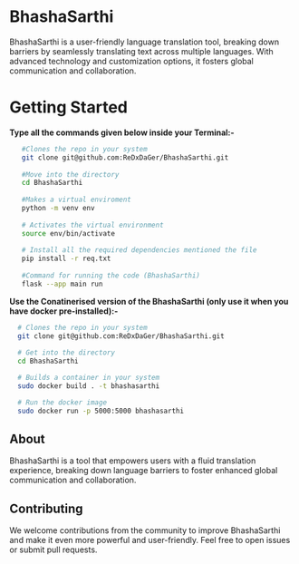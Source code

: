 # BhashaSarthi
BhashaSarthi is a user-friendly language translation tool, breaking down barriers by seamlessly translating text across multiple languages. With advanced technology and customization options, it fosters global communication and collaboration.
# Getting Started

**Type all the commands given below inside your Terminal:-**

 ```bash
    #Clones the repo in your system
    git clone git@github.com:ReDxDaGer/BhashaSarthi.git
    
    #Move into the directory
    cd BhashaSarthi 
    
    #Makes a virtual enviroment
    python -m venv env
    
    # Activates the virtual environment
    source env/bin/activate
    
    # Install all the required dependencies mentioned the file 
    pip install -r req.txt
    
    #Command for running the code (BhashaSarthi)
    flask --app main run
  ```
  **Use the Conatinerised version of the BhashaSarthi (only use it when you have docker pre-installed):-**

  ```bash
    # Clones the repo in your system
    git clone git@github.com:ReDxDaGer/BhashaSarthi.git
    
    # Get into the directory
    cd BhashaSarthi

    # Builds a container in your system 
    sudo docker build . -t bhashasarthi

    # Run the docker image
    sudo docker run -p 5000:5000 bhashasarthi

  ```

## About

BhashaSarthi is a tool that empowers users with a fluid translation experience, breaking down language barriers to foster enhanced global communication and collaboration.

## Contributing

We welcome contributions from the community to improve BhashaSarthi and make it even more powerful and user-friendly. Feel free to open issues or submit pull requests.
